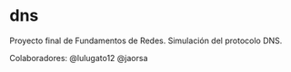# dns
Proyecto final de Fundamentos de Redes. Simulación del protocolo DNS.

Colaboradores:
@lulugato12
@jaorsa
